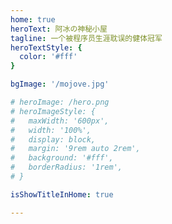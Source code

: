 ```yaml
---
home: true
heroText: 阿冰の神秘小屋
tagline: 一个被程序员生涯耽误的健体冠军
heroTextStyle: {
  color: '#fff'
}

bgImage: '/mojove.jpg'

# heroImage: /hero.png
# heroImageStyle: {
#   maxWidth: '600px',
#   width: '100%',
#   display: block,
#   margin: '9rem auto 2rem',
#   background: '#fff',
#   borderRadius: '1rem',
# }

isShowTitleInHome: true

---
```

